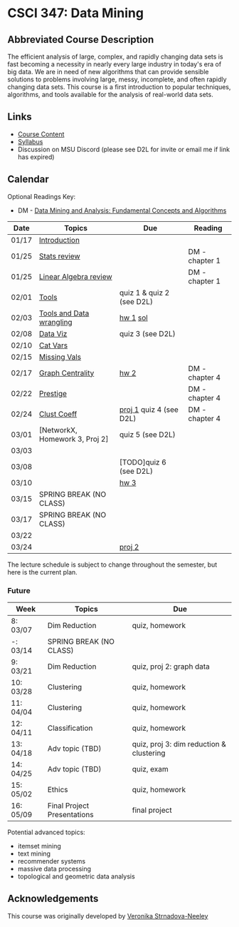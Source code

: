 # CSCI 347: Data Mining

## Abbreviated Course Description

The efficient analysis of large, complex, and rapidly changing data sets is fast
becoming a necessity in nearly every large industry in today's era of big data.
We are in need of new algorithms that can provide sensible solutions to problems
involving large, messy, incomplete, and often rapidly changing data sets. This
course is a first introduction to popular techniques, algorithms, and tools
available for the analysis of real-world data sets.

## Links
- [Course Content](https://github.com/msu/csci-347-spring2022)
- [Syllabus](./syllabus)
- Discussion on MSU Discord (please see D2L for invite or email me if link has expired)

## Calendar

Optional Readings Key:
- DM - [Data Mining and Analysis: Fundamental Concepts and Algorithms](https://dataminingbook.info/book_html/)

| Date  | Topics                                                | Due                                       | Reading                       |
|-------|-------------------------------------------------------|-------------------------------------------|-------------------------------|
| 01/17 | [Introduction](./notes/01-intro.pdf)                  |                                           |                               |
| 01/25 | [Stats review](./notes/02a-stats.pdf)                 |                                           | DM - chapter 1                |
| 01/25 | [Linear Algebra review](./notes/02b-linAlg.pdf)       |                                           | DM - chapter 1                |
| 02/01 | [Tools](./notes/03-tools.md)                          | quiz 1 & quiz 2 (see D2L)                 |                               |
| 02/03 | [Tools and Data wrangling](./notes/03-tools.md)       | [hw 1](hw/01.pdf) [sol](hw/01-sol.pdf)    |                               |
| 02/08 | [Data Viz](./notes/04a-viz.ipynb)                     | quiz 3 (see D2L)                          |                               |
| 02/10 | [Cat Vars](./notes/04b-cat.pdf)                       |                                           |                               |
| 02/15 | [Missing Vals](./notes/05a-missing_vals.ipynb)        |                                           |                               |
| 02/17 | [Graph Centrality](./notes/05b-centrality.pdf)        | [hw 2](hw/02.pdf)                         | DM - chapter 4                |
| 02/22 | [Prestige](./notes/06a-prestige.pdf)                  |                                           | DM - chapter 4                |
| 02/24 | [Clust Coeff](./notes/06b-clustcoeff-clean.pdf)       | [proj 1](proj/01.pdf) quiz 4 (see D2L)    | DM - chapter 4                |
| 03/01 | [NetworkX, Homework 3, Proj 2]                        | quiz 5 (see D2L)                          |                               |
| 03/03 |                                                       |                                           |                               |
| 03/08 |                                                       | [TODO]quiz 6 (see D2L)                    |                               |
| 03/10 |                                                       | [hw 3](hw/03.pdf)                         |                               |
| 03/15 | SPRING BREAK (NO CLASS)                               |                                           |                               |
| 03/17 | SPRING BREAK (NO CLASS)                               |                                           |                               |
| 03/22 |                                                       |                                           |                               |
| 03/24 |                                                       | [proj 2](proj/02.pdf)                     |                               |

The lecture schedule is subject to change throughout the semester, but here is
the current plan.

### Future

| Week     | Topics                                        | Due
|----------|-----------------------------------------------|---------------------------------------
| 8: 03/07 | Dim Reduction                                 | quiz, homework
| -: 03/14 | SPRING BREAK (NO CLASS)                       |
| 9: 03/21 | Dim Reduction                                 | quiz, proj 2: graph data
|10: 03/28 | Clustering                                    | quiz, homework
|11: 04/04 | Clustering                                    | quiz, homework
|12: 04/11 | Classification                                | quiz, homework
|13: 04/18 | Adv topic (TBD)                               | quiz, proj 3: dim reduction & clustering
|14: 04/25 | Adv topic (TBD)                               | quiz, exam
|15: 05/02 | Ethics                                        | quiz, homework
|16: 05/09 | Final Project Presentations                   | final project

Potential advanced topics:
- itemset mining
- text mining
- recommender systems
- massive data processing
- topological and geometric data analysis

## Acknowledgements

This course was originally developed by [Veronika
Strnadova-Neeley](https://www.cs.montana.edu/veronika/)
